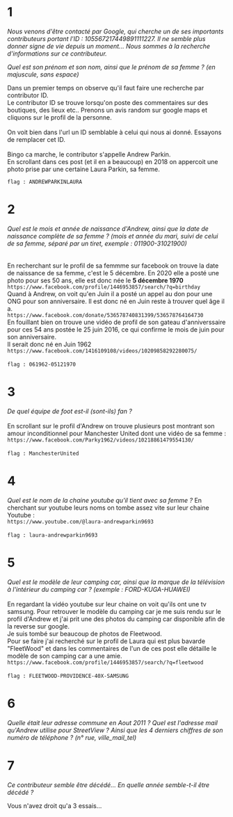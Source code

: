# 1 
_Nous venons d'être contacté par Google, qui cherche un de ses importants contributeurs portant l'ID : 105567217449891111227. Il ne semble plus donner signe de vie depuis un moment... Nous sommes à la recherche d'informations sur ce contributeur._

_Quel est son prénom et son nom, ainsi que le prénom de sa femme ? (en majuscule, sans espace)_

Dans un premier temps on observe qu'il faut faire une recherche par contributor ID.<br>
Le contributor ID se trouve lorsqu'on poste des commentaires sur des boutiques, des lieux etc.. Prenons un avis random sur google maps et cliquons sur le profil de la personne. <br>
<src img="https://github.com/mrk59/WU_IPARCUS/blob/main/WU_IPARCUS/images/contrib1.PNG"> <br>
On voit bien dans l'url un ID semblable à celui qui nous ai donné. Essayons de remplacer cet ID. <br>
<src img="https://github.com/mrk59/WU_IPARCUS/blob/main/WU_IPARCUS/images/contrib2.PNG">
<br> Bingo ca marche, le contributor s'appelle Andrew Parkin. <br>
En scrollant dans ces post (et il en a beaucoup) en 2018 on appercoit une photo prise par une certaine Laura Parkin, sa femme.
<src img="https://github.com/mrk59/WU_IPARCUS/blob/main/WU_IPARCUS/images/contrib3.PNG">

``flag : ANDREWPARKINLAURA``

# 2 
_Quel est le mois et année de naissance d'Andrew, ainsi que la date de naissance complète de sa femme ? (mois et année du mari, suivi de celui de sa femme, séparé par un tiret, exemple : 011900-31021900)_ <br><br><br>
En recherchant sur le profil de sa femmme sur facebook on trouve la date de naissance de sa femme, c'est le 5 décembre. En 2020 elle a posté une photo pour ses 50 ans, elle est donc née le __5 décembre 1970__ <br>
``https://www.facebook.com/profile/1446953857/search/?q=birthday`` <br>
Quand à Andrew, on voit qu'en Juin il a posté un appel au don pour une ONG pour son anniversaire. Il est donc né en Juin reste à trouver quel âge il a. <br>
``https://www.facebook.com/donate/536578740831399/536578764164730`` <br>
En fouillant bien on trouve une vidéo de profil de son gateau d'anniverssaire pour ces 54 ans postée le 25 juin 2016, ce qui confirme le mois de juin pour son anniversaire. <br>
Il serait donc né en Juin 1962 <br>
``https://www.facebook.com/1416109108/videos/10209858292280075/``
<br><br>
``flag : 061962-05121970 ``
# 3 
_De quel équipe de foot est-il (sont-ils) fan ?_<br><br>
En scrollant sur le profil d'Andrew on trouve plusieurs post montrant son amour inconditionnel pour Manchester United dont une vidéo de sa femme : <br>
``https://www.facebook.com/Parky1962/videos/10218861479554130/``
<br><br>
``flag : ManchesterUnited``
# 4 
_Quel est le nom de la chaine youtube qu'il tient avec sa femme ?_
En cherchant sur youtube leurs noms on tombe assez vite sur leur chaine Youtube : <br>
``https://www.youtube.com/@laura-andrewparkin9693`` <br><br>
``flag : laura-andrewparkin9693``
# 5
_Quel est le modèle de leur camping car, ainsi que la marque de la télévision à l'intérieur du camping car ? (exemple : FORD-KUGA-HUAWEI)_ <br><br>
En regardant la vidéo youtube sur leur chaine on voit qu'ils ont une tv samsung.
Pour retrouver le modèle du camping car je me suis rendu sur le profil d'Andrew et j'ai prit une des photos du camping car disponible afin de la reverse sur google. <br>
Je suis tombé sur beaucoup de photos de Fleetwood. <br>
Pour se faire j'ai recherché sur le profil de Laura qui est plus bavarde "FleetWood" et dans les commentaires de l'un de ces post elle détaille le modèle de son camping car a une amie. <br>
``https://www.facebook.com/profile/1446953857/search/?q=fleetwood`` <br><br>
``flag : FLEETWOOD-PROVIDENCE-40X-SAMSUNG``
# 6
_Quelle était leur adresse commune en Aout 2011 ? Quel est l'adresse mail qu'Andrew utilise pour StreetView ? Ainsi que les 4 derniers chiffres de son numéro de téléphone ? (n° rue, ville_mail_tel)_

# 7
_Ce contributeur semble être décédé... En quelle année semble-t-il être décédé ?_

Vous n'avez droit qu'a 3 essais...
